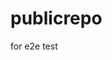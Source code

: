 # publicrepo
for e2e test
































































































































































































































































































































































































































































































































































































































































































































































































































































































































































































































































































































































































































































































































































































































































































































































































































































































































































































































































































































































































































































































































































































































































































